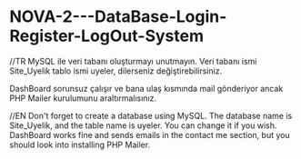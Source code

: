 # NOVA-2---DataBase-Login-Register-LogOut-System

//TR
MySQL ile veri tabanı oluşturmayı unutmayın. Veri tabanı ismi Site_Uyelik tablo ismi uyeler, dilerseniz değiştirebilirsiniz.

DashBoard sorunsuz çalışır ve bana ulaş kısmında mail gönderiyor ancak PHP Mailer kurulumunu araltırmalısınız.

//EN
Don't forget to create a database using MySQL. The database name is Site_Uyelik, and the table name is uyeler. You can change it if you wish.
DashBoard works fine and sends emails in the contact me section, but you should look into installing PHP Mailer.
